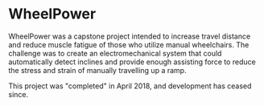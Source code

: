 # WheelPower

WheelPower was a capstone project intended to increase travel distance and reduce muscle fatigue of those who utilize manual wheelchairs.
The challenge was to create an electromechanical system that could automatically detect inclines and provide enough assisting force to reduce the stress and strain of manually travelling up a ramp.

This project was "completed" in April 2018, and development has ceased since.
